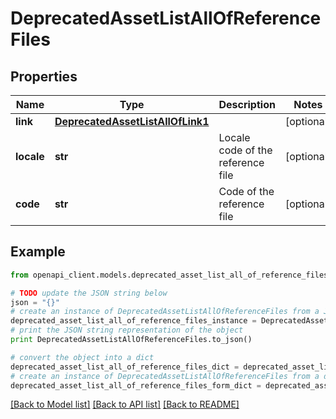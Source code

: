 # DeprecatedAssetListAllOfReferenceFiles


## Properties
Name | Type | Description | Notes
------------ | ------------- | ------------- | -------------
**link** | [**DeprecatedAssetListAllOfLink1**](DeprecatedAssetListAllOfLink1.md) |  | [optional] 
**locale** | **str** | Locale code of the reference file | [optional] 
**code** | **str** | Code of the reference file | [optional] 

## Example

```python
from openapi_client.models.deprecated_asset_list_all_of_reference_files import DeprecatedAssetListAllOfReferenceFiles

# TODO update the JSON string below
json = "{}"
# create an instance of DeprecatedAssetListAllOfReferenceFiles from a JSON string
deprecated_asset_list_all_of_reference_files_instance = DeprecatedAssetListAllOfReferenceFiles.from_json(json)
# print the JSON string representation of the object
print DeprecatedAssetListAllOfReferenceFiles.to_json()

# convert the object into a dict
deprecated_asset_list_all_of_reference_files_dict = deprecated_asset_list_all_of_reference_files_instance.to_dict()
# create an instance of DeprecatedAssetListAllOfReferenceFiles from a dict
deprecated_asset_list_all_of_reference_files_form_dict = deprecated_asset_list_all_of_reference_files.from_dict(deprecated_asset_list_all_of_reference_files_dict)
```
[[Back to Model list]](../README.md#documentation-for-models) [[Back to API list]](../README.md#documentation-for-api-endpoints) [[Back to README]](../README.md)


